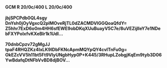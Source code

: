 #### GCM R 20/0c/400 L 20/0c/400
**jbjSPCPdb0QL4sgy**<br/>**DnYsh0jOyVgxcQ2pIMOveRjTL0dZACMDVlGGQoaQfdY=**<br/>**Z5hhr7ExD6o0m4HH6sfEWE9obDKqXUuBuayV5C7e/8uVEZijlIeY7e1NDebFXYPoIxfvKXeBlr1k1Udl...**<br/><br/>
**70dnbCpzv72gMgJJ**<br/>**tpaF4RHQZKz4IxLK9IDbFKNcApmMQYpQY4cvITnFu0g=**<br/>**OkEZcVV5h11bt5Ft9VlyUNgbHyp0P+K445/3RHupLZobgjKqEm9tyb3D06YwBdafqDtNFbVvBD8djBOV...**